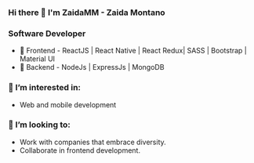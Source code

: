 
### Hi there 👋 I'm ZaidaMM - Zaida Montano

### Software Developer
  - 🌱 Frontend - ReactJS | React Native | React Redux| SASS | Bootstrap | Material UI
  - 🌱 Backend - NodeJs | ExpressJs | MongoDB

### 👀 I’m interested in:
   -  Web and mobile development
 
### 👯 I’m looking to:
   - Work with companies that embrace diversity.
   - Collaborate in frontend development.



<!--
**ZaidaMM/ZaidaMM** is a ✨ _special_ ✨ repository because its `README.md` (this file) appears on your GitHub profile.

Here are some ideas to get you started:

- 🔭 I’m currently working on ...
- 🌱 I’m currently learning ...
- 👯 I’m looking to collaborate on ...
- 🤔 I’m looking for help with ...
- 💬 Ask me about ...
- 📫 How to reach me: ...
- 😄 Pronouns: ...
- ⚡ Fun fact: ...
-->
